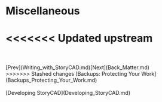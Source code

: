 # Miscellaneous #
<<<<<<< Updated upstream
=======
 <br/>
 <br/>
[Prev](Writing_with_StoryCAD.md)[Next](Back_Matter.md) <br/>
>>>>>>> Stashed changes
[Backups: Protecting Your Work](Backups_Protecting_Your_Work.md) <br/><br/>
[Developing StoryCAD](Developing_StoryCAD.md) <br/><br/>
